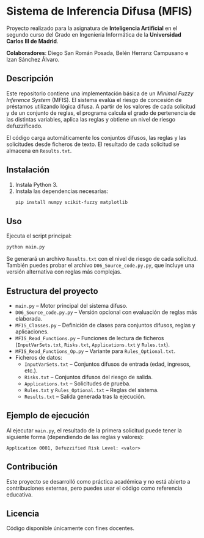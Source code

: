 # Sistema de Inferencia Difusa (MFIS)

Proyecto realizado para la asignatura de **Inteligencia Artificial** en el segundo curso del Grado en Ingeniería Informática de la **Universidad Carlos III de Madrid**.

**Colaboradores**: Diego San Román Posada, Belén Herranz Campusano e Izan Sánchez Álvaro.

## Descripción

Este repositorio contiene una implementación básica de un *Minimal Fuzzy Inference System* (MFIS). El sistema evalúa el riesgo de concesión de préstamos utilizando lógica difusa. A partir de los valores de cada solicitud y de un conjunto de reglas, el programa calcula el grado de pertenencia de las distintas variables, aplica las reglas y obtiene un nivel de riesgo defuzzificado.

El código carga automáticamente los conjuntos difusos, las reglas y las solicitudes desde ficheros de texto. El resultado de cada solicitud se almacena en `Results.txt`.

## Instalación

1. Instala Python 3.
2. Instala las dependencias necesarias:
   ```bash
   pip install numpy scikit-fuzzy matplotlib
   ```

## Uso

Ejecuta el script principal:

```bash
python main.py
```

Se generará un archivo `Results.txt` con el nivel de riesgo de cada solicitud. También puedes probar el archivo `D06_Source_code.py.py`, que incluye una versión alternativa con reglas más complejas.

## Estructura del proyecto

- `main.py` – Motor principal del sistema difuso.
- `D06_Source_code.py.py` – Versión opcional con evaluación de reglas más elaborada.
- `MFIS_Classes.py` – Definición de clases para conjuntos difusos, reglas y aplicaciones.
- `MFIS_Read_Functions.py` – Funciones de lectura de ficheros (`InputVarSets.txt`, `Risks.txt`, `Applications.txt` y `Rules.txt`).
- `MFIS_Read_Functions_Op.py` – Variante para `Rules_Optional.txt`.
- Ficheros de datos:
  - `InputVarSets.txt` – Conjuntos difusos de entrada (edad, ingresos, etc.).
  - `Risks.txt` – Conjuntos difusos del riesgo de salida.
  - `Applications.txt` – Solicitudes de prueba.
  - `Rules.txt` y `Rules_Optional.txt` – Reglas del sistema.
  - `Results.txt` – Salida generada tras la ejecución.

## Ejemplo de ejecución

Al ejecutar `main.py`, el resultado de la primera solicitud puede tener la siguiente forma (dependiendo de las reglas y valores):

```
Application 0001, Defuzzified Risk Level: <valor>
```

## Contribución

Este proyecto se desarrolló como práctica académica y no está abierto a contribuciones externas, pero puedes usar el código como referencia educativa.

## Licencia

Código disponible únicamente con fines docentes.
